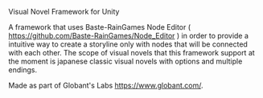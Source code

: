 Visual Novel Framework for Unity

A framework that uses Baste-RainGames Node Editor ( https://github.com/Baste-RainGames/Node_Editor ) in order to provide a intuitive way to create a storyline only with nodes that will be connected with each other. The scope of visual novels that this framework support at the moment is japanese classic visual novels with options and multiple endings.

Made as part of Globant's Labs https://www.globant.com/.
